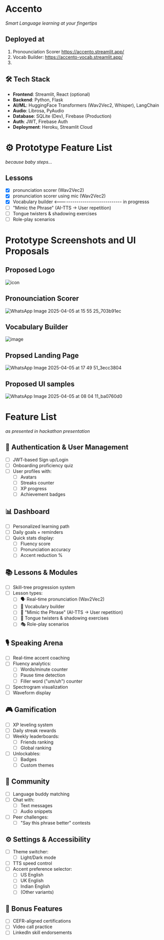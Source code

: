 # Accento
_Smart Language learning at your fingertips_

## Deployed at
1. Pronounciation Scorer https://accento.streamlit.app/
2. Vocab Builder: https://accento-vocab.streamlit.app/
3. 

## 🛠️ Tech Stack

- **Frontend**:    Streamlit, React (optional)
- **Backend**:     Python, Flask
- **AI/ML**:       HuggingFace Transformers (Wav2Vec2, Whisper), LangChain
- **Audio**:       Librosa, PyAudio
- **Database**:    SQLite (Dev), Firebase (Production)
- **Auth**:        JWT, Firebase Auth
- **Deployment**:  Heroku, Streamlit Cloud

# ⚙️ Prototype Feature List
_because baby steps..._
## Lessons
  - [x]  pronunciation scorer (Wav2Vec2)
  - [x]  pronunciation scorer using mic (Wav2Vec2)
  - [x]  Vocabulary builder <------------------------------ in progresss
  - [ ]  "Mimic the Phrase" (AI-TTS → User repetition)
  - [ ]  Tongue twisters & shadowing exercises
  - [ ]  Role-play scenarios

# Prototype Screenshots and UI Proposals
## Proposed Logo
![icon](https://github.com/user-attachments/assets/809d2650-54ac-4ba6-8a86-b94f75c13d59)
<br>
## Pronounciation Scorer
![WhatsApp Image 2025-04-05 at 15 55 25_703b91ec](https://github.com/user-attachments/assets/3a5ceeba-ff29-4b52-9d74-df250ae19766)
<br>
## Vocabulary Builder
![image](https://github.com/user-attachments/assets/688c5050-8bbb-4170-bae3-6a51885c59f0)
<br>
## Propsed Landing Page
![WhatsApp Image 2025-04-05 at 17 49 51_3ecc3804](https://github.com/user-attachments/assets/c1d981e3-9c82-4c07-b4ba-478882ad754f)
<br>
## Proposed UI samples
![WhatsApp Image 2025-04-05 at 08 04 11_ba0760d0](https://github.com/user-attachments/assets/4d3d13aa-307a-4603-92e0-b49384b29cae)


# Feature List
_as presented in hackathon presentation_
## 🔐 Authentication & User Management
- [ ] JWT-based Sign up/Login
- [ ] Onboarding proficiency quiz
- [ ] User profiles with:
  - [ ] Avatars
  - [ ] Streaks counter
  - [ ] XP progress
  - [ ] Achievement badges

## 📊 Dashboard
- [ ] Personalized learning path
- [ ] Daily goals + reminders
- [ ] Quick stats display:
  - [ ] Fluency score
  - [ ] Pronunciation accuracy
  - [ ] Accent reduction %

## 📚 Lessons & Modules
- [ ] Skill-tree progression system
- [ ] Lesson types:
  - [ ] 🗣 Real-time pronunciation (Wav2Vec2)
  - [ ] 🧠 Vocabulary builder
  - [ ] 🎤 "Mimic the Phrase" (AI-TTS → User repetition)
  - [ ] 📖 Tongue twisters & shadowing exercises
  - [ ] 🎭 Role-play scenarios

## 🎙️ Speaking Arena
- [ ] Real-time accent coaching
- [ ] Fluency analytics:
  - [ ] Words/minute counter
  - [ ] Pause time detection
  - [ ] Filler word ("um/uh") counter
- [ ] Spectrogram visualization
- [ ] Waveform display

## 🎮 Gamification
- [ ] XP leveling system
- [ ] Daily streak rewards
- [ ] Weekly leaderboards:
  - [ ] Friends ranking
  - [ ] Global ranking
- [ ] Unlockables:
  - [ ] Badges
  - [ ] Custom themes

## 🤝 Community
- [ ] Language buddy matching
- [ ] Chat with:
  - [ ] Text messages
  - [ ] Audio snippets
- [ ] Peer challenges:
  - [ ] "Say this phrase better" contests

## ⚙️ Settings & Accessibility
- [ ] Theme switcher:
  - [ ] Light/Dark mode
- [ ] TTS speed control
- [ ] Accent preference selector:
  - [ ] US English
  - [ ] UK English
  - [ ] Indian English
  - [ ] (Other variants)

## 🌟 Bonus Features
- [ ] CEFR-aligned certifications
- [ ] Video call practice
- [ ] LinkedIn skill endorsements
